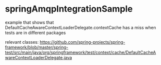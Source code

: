 # springAmqpIntegrationSample

example that shows that DefaultCacheAwareContextLoaderDelegate.contextCache has a miss when tests are in different packages

relevant classes:
https://github.com/spring-projects/spring-framework/blob/master/spring-test/src/main/java/org/springframework/test/context/cache/DefaultCacheAwareContextLoaderDelegate.java

